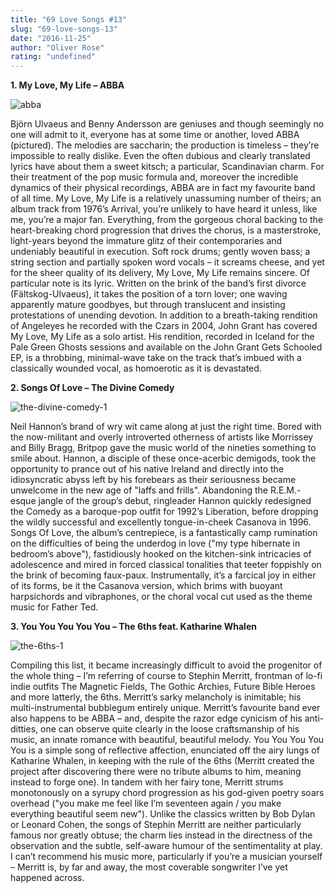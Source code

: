 ```yaml
---
title: "69 Love Songs #13"
slug: "69-love-songs-13"
date: "2016-11-25"
author: "Oliver Rose"
rating: "undefined"
---
```


**1\. My Love, My Life – ABBA**

![abba](http://pearshapedexeter.com/wp-content/uploads/2016/11/ABBA-300x298.jpg)

Björn Ulvaeus and Benny Andersson are geniuses and though seemingly no one will admit to it, everyone has at some time or another, loved ABBA (pictured). The melodies are saccharin; the production is timeless – they’re impossible to really dislike. Even the often dubious and clearly translated lyrics have about them a sweet kitsch; a particular, Scandinavian charm. For their treatment of the pop music formula and, moreover the incredible dynamics of their physical recordings, ABBA are in fact my favourite band of all time. My Love, My Life is a relatively unassuming number of theirs; an album track from 1976’s Arrival, you’re unlikely to have heard it unless, like me, you’re a major fan. Everything, from the gorgeous choral backing to the heart-breaking chord progression that drives the chorus, is a masterstroke, light-years beyond the immature glitz of their contemporaries and undeniably beautiful in execution. Soft rock drums; gently woven bass; a string section and partially spoken word vocals – it screams cheese, and yet for the sheer quality of its delivery, My Love, My Life remains sincere. Of particular note is its lyric. Written on the brink of the band’s first divorce (Fältskog-Ulvaeus), it takes the position of a torn lover; one waving apparently mature goodbyes, but through translucent and insisting protestations of unending devotion. In addition to a breath-taking rendition of Angeleyes he recorded with the Czars in 2004, John Grant has covered My Love, My Life as a solo artist. His rendition, recorded in Iceland for the Pale Green Ghosts sessions and available on the John Grant Gets Schooled EP, is a throbbing, minimal-wave take on the track that’s imbued with a classically wounded vocal, as homoerotic as it is devastated.

**2\. Songs Of Love – The Divine Comedy**

![the-divine-comedy-1](http://pearshapedexeter.com/wp-content/uploads/2016/11/The-Divine-Comedy-1-300x300.jpg)

Neil Hannon’s brand of wry wit came along at just the right time. Bored with the now-militant and overly introverted otherness of artists like Morrissey and Billy Bragg, Britpop gave the music world of the nineties something to smile about. Hannon, a disciple of these once-acerbic demigods, took the opportunity to prance out of his native Ireland and directly into the idiosyncratic abyss left by his forebears as their seriousness became unwelcome in the new age of "laffs and frills". Abandoning the R.E.M.-esque jangle of the group’s debut, ringleader Hannon quickly redesigned the Comedy as a baroque-pop outfit for 1992’s Liberation, before dropping the wildly successful and excellently tongue-in-cheek Casanova in 1996. Songs Of Love, the album’s centrepiece, is a fantastically camp rumination on the difficulties of being the underdog in love ("my type hibernate in bedroom’s above"), fastidiously hooked on the kitchen-sink intricacies of adolescence and mired in forced classical tonalities that teeter foppishly on the brink of becoming faux-paux. Instrumentally, it’s a farcical joy in either of its forms, be it the Casanova version, which brims with buoyant harpsichords and vibraphones, or the choral vocal cut used as the theme music for Father Ted.

**3\. You You You You You – The 6ths feat. Katharine Whalen**

![the-6ths-1](http://pearshapedexeter.com/wp-content/uploads/2016/11/The-6ths-1-300x300.png)

Compiling this list, it became increasingly difficult to avoid the progenitor of the whole thing – I’m referring of course to Stephin Merritt, frontman of lo-fi indie outfits The Magnetic Fields, The Gothic Archies, Future Bible Heroes and more latterly, the 6ths. Merritt’s sarky melancholy is inimitable; his multi-instrumental bubblegum entirely unique. Merritt’s favourite band ever also happens to be ABBA – and, despite the razor edge cynicism of his anti-ditties, one can observe quite clearly in the loose craftsmanship of his music, an innate romance with beautiful, beautiful melody. You You You You You is a simple song of reflective affection, enunciated off the airy lungs of Katharine Whalen, in keeping with the rule of the 6ths (Merritt created the project after discovering there were no tribute albums to him, meaning instead to forge one). In tandem with her fairy tone, Merritt strums monotonously on a syrupy chord progression as his god-given poetry soars overhead ("you make me feel like I’m seventeen again / you make everything beautiful seem new"). Unlike the classics written by Bob Dylan or Leonard Cohen, the songs of Stephin Merritt are neither particularly famous nor greatly obtuse; the charm lies instead in the directness of the observation and the subtle, self-aware humour of the sentimentality at play. I can’t recommend his music more, particularly if you’re a musician yourself – Merritt is, by far and away, the most coverable songwriter I’ve yet happened across.
